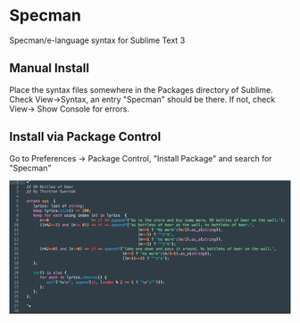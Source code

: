 # Specman
Specman/e-language syntax for Sublime Text 3

## Manual Install
Place the syntax files somewhere in the Packages directory of Sublime. Check View->Syntax, an entry "Specman" should be there.
If not, check View-> Show Console for errors.

## Install via Package Control
Go to Preferences -> Package Control, "Install Package" and search for "Specman"

![Screenshot](collaterals/Screenshot.png)
